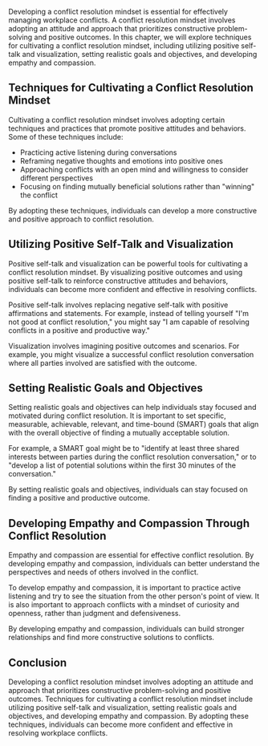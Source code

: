 
Developing a conflict resolution mindset is essential for effectively managing workplace conflicts. A conflict resolution mindset involves adopting an attitude and approach that prioritizes constructive problem-solving and positive outcomes. In this chapter, we will explore techniques for cultivating a conflict resolution mindset, including utilizing positive self-talk and visualization, setting realistic goals and objectives, and developing empathy and compassion.

Techniques for Cultivating a Conflict Resolution Mindset
--------------------------------------------------------

Cultivating a conflict resolution mindset involves adopting certain techniques and practices that promote positive attitudes and behaviors. Some of these techniques include:

* Practicing active listening during conversations
* Reframing negative thoughts and emotions into positive ones
* Approaching conflicts with an open mind and willingness to consider different perspectives
* Focusing on finding mutually beneficial solutions rather than "winning" the conflict

By adopting these techniques, individuals can develop a more constructive and positive approach to conflict resolution.

Utilizing Positive Self-Talk and Visualization
----------------------------------------------

Positive self-talk and visualization can be powerful tools for cultivating a conflict resolution mindset. By visualizing positive outcomes and using positive self-talk to reinforce constructive attitudes and behaviors, individuals can become more confident and effective in resolving conflicts.

Positive self-talk involves replacing negative self-talk with positive affirmations and statements. For example, instead of telling yourself "I'm not good at conflict resolution," you might say "I am capable of resolving conflicts in a positive and productive way."

Visualization involves imagining positive outcomes and scenarios. For example, you might visualize a successful conflict resolution conversation where all parties involved are satisfied with the outcome.

Setting Realistic Goals and Objectives
--------------------------------------

Setting realistic goals and objectives can help individuals stay focused and motivated during conflict resolution. It is important to set specific, measurable, achievable, relevant, and time-bound (SMART) goals that align with the overall objective of finding a mutually acceptable solution.

For example, a SMART goal might be to "identify at least three shared interests between parties during the conflict resolution conversation," or to "develop a list of potential solutions within the first 30 minutes of the conversation."

By setting realistic goals and objectives, individuals can stay focused on finding a positive and productive outcome.

Developing Empathy and Compassion Through Conflict Resolution
-------------------------------------------------------------

Empathy and compassion are essential for effective conflict resolution. By developing empathy and compassion, individuals can better understand the perspectives and needs of others involved in the conflict.

To develop empathy and compassion, it is important to practice active listening and try to see the situation from the other person's point of view. It is also important to approach conflicts with a mindset of curiosity and openness, rather than judgment and defensiveness.

By developing empathy and compassion, individuals can build stronger relationships and find more constructive solutions to conflicts.

Conclusion
----------

Developing a conflict resolution mindset involves adopting an attitude and approach that prioritizes constructive problem-solving and positive outcomes. Techniques for cultivating a conflict resolution mindset include utilizing positive self-talk and visualization, setting realistic goals and objectives, and developing empathy and compassion. By adopting these techniques, individuals can become more confident and effective in resolving workplace conflicts.
